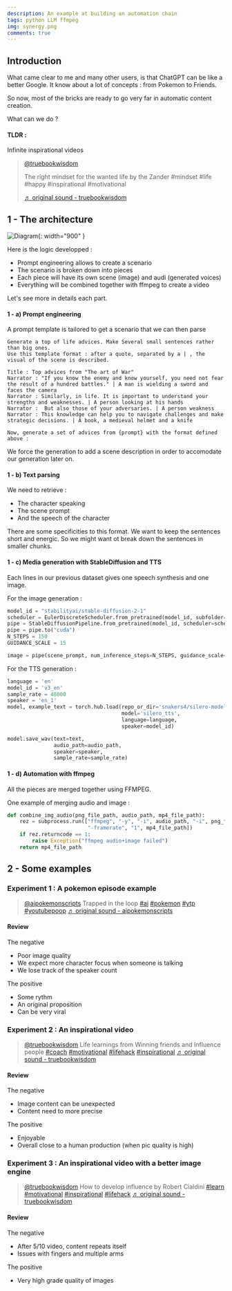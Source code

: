 ```yaml
---
description: An example at building an automation chain
tags: python LLM ffmpeg
img: synergy.png
comments: true
---
```



## Introduction

What came clear to me and many other users, is that ChatGPT can be like a better Google.
It know about a lot of concepts : from Pokemon to Friends.

So now, most of the bricks are ready to go very far in automatic content creation.

What can we do ?


#### TLDR : 

Infinite inspirational videos

<blockquote class="tiktok-embed" cite="https://www.tiktok.com/@truebookwisdom/video/7224551647345659162" data-video-id="7224551647345659162" style="max-width: 605px;min-width: 325px;" > <section> <a target="_blank" title="@truebookwisdom" href="https://www.tiktok.com/@truebookwisdom?refer=embed">@truebookwisdom</a> <p>The right mindset for the wanted life by the Zander #mindset #life #happy #inspirational #motivational</p> <a target="_blank" title="♬ original sound  - truebookwisdom" href="https://www.tiktok.com/music/original-sound-truebookwisdom-7224552243423447835?refer=embed">♬ original sound  - truebookwisdom</a> </section> </blockquote> <script async src="https://www.tiktok.com/embed.js"></script>



## 1 - The architecture

![Diagram]({{site.baseurl}}/assets/img/auto_gen.png){: width="900" }

Here is the logic developped : 
- Prompt engineering allows to create a scenario
- The scenario is broken down into pieces
- Each piece will have its own scene (image) and audi (generated voices)
- Everything will be combined together with ffmpeg to create a video

Let's see more in details each part.


#### 1 - a) Prompt engineering

A prompt template is tailored to get a scenario that we can then parse 

```
Generate a top of life advices. Make Several small sentences rather than big ones.
Use this template format : after a quote, separated by a | , the visual of the scene is described.

Title : Top advices from "The art of War"
Narrator : "If you know the enemy and know yourself, you need not fear the result of a hundred battles." | A man is wielding a sword and faces the camera
Narrator : Similarly, in life. It is important to understand your strengths and weaknesses. | A person looking at his hands
Narrator :  But also those of your adversaries. | A person weakness
Narrator : This knowledge can help you to navigate challenges and make strategic decisions. | A book, a medieval helmet and a knife
 
Now, generate a set of advices from {prompt} with the format defined above : 
```

We force the generation to add a scene description in order to accomodate our generation later on.


#### 1 - b) Text parsing

We need to retrieve : 
- The character speaking
- The scene prompt
- And the speech of the character

There are some specificities to this format. We want to keep the sentences short and energic. 
So we might want ot break down the sentences in smaller chunks.


#### 1 - c) Media generation with StableDiffusion and TTS

Each lines in our previous dataset gives one speech synthesis and one image.



For the image generation : 


```python
model_id = "stabilityai/stable-diffusion-2-1"
scheduler = EulerDiscreteScheduler.from_pretrained(model_id, subfolder="scheduler")
pipe = StableDiffusionPipeline.from_pretrained(model_id, scheduler=scheduler, torch_dtype=torch.float16)
pipe = pipe.to("cuda")
N_STEPS = 150
GUIDANCE_SCALE = 15

image = pipe(scene_prompt, num_inference_steps=N_STEPS, guidance_scale=GUIDANCE_SCALE).images[0]
```

For the TTS generation : 


```python
language = 'en'
model_id = 'v3_en'
sample_rate = 48000
speaker = 'en_1'
model, example_text = torch.hub.load(repo_or_dir='snakers4/silero-models',
                                     model='silero_tts',
                                     language=language,
                                     speaker=model_id)

model.save_wav(text=text,
               audio_path=audio_path,
               speaker=speaker,
               sample_rate=sample_rate)
```



#### 1 - d) Automation with ffmpeg

All the pieces are merged together using FFMPEG.

One example of merging audio and image : 

```python
def combine_img_audio(png_file_path, audio_path, mp4_file_path):
    rez = subprocess.run(["ffmpeg", "-y", "-i", audio_path, "-i", png_file_path,
                          "-framerate", "1", mp4_file_path])
    if rez.returncode == 1:
        raise Exception("ffmpeg audio+image failed")
    return mp4_file_path

```



## 2 - Some examples


### Experiment 1 : A pokemon episode example

<blockquote class="tiktok-embed" cite="https://www.tiktok.com/@aipokemonscripts/video/7217535697077423365" data-video-id="7217535697077423365" style="max-width: 605px;min-width: 325px;" > <section> <a target="_blank" title="@aipokemonscripts" href="https://www.tiktok.com/@aipokemonscripts?refer=embed">@aipokemonscripts</a> Trapped in the loop <a title="ai" target="_blank" href="https://www.tiktok.com/tag/ai?refer=embed">#ai</a> <a title="pokemon" target="_blank" href="https://www.tiktok.com/tag/pokemon?refer=embed">#pokemon</a> <a title="ytp" target="_blank" href="https://www.tiktok.com/tag/ytp?refer=embed">#ytp</a> <a title="youtubepoop" target="_blank" href="https://www.tiktok.com/tag/youtubepoop?refer=embed">#youtubepoop</a> <a target="_blank" title="♬ original sound - aipokemonscripts" href="https://www.tiktok.com/music/original-sound-7217535679486495494?refer=embed">♬ original sound - aipokemonscripts</a> </section> </blockquote> <script async src="https://www.tiktok.com/embed.js"></script>


#### Review 

The negative

- Poor image quality 
- We expect more character focus when someone is talking
- We lose track of the speaker count


The positive
- Some rythm
- An original proposition
- Can be very viral



### Experiment 2 : An inspirational video

<blockquote class="tiktok-embed" cite="https://www.tiktok.com/@truebookwisdom/video/7220408946287299846" data-video-id="7220408946287299846" style="max-width: 605px;min-width: 325px;" > <section> <a target="_blank" title="@truebookwisdom" href="https://www.tiktok.com/@truebookwisdom?refer=embed">@truebookwisdom</a> Life learnings from Winning friends and Influence people <a title="coach" target="_blank" href="https://www.tiktok.com/tag/coach?refer=embed">#coach</a>  <a title="motivational" target="_blank" href="https://www.tiktok.com/tag/motivational?refer=embed">#motivational</a>  <a title="lifehack" target="_blank" href="https://www.tiktok.com/tag/lifehack?refer=embed">#lifehack</a> <a title="inspirational" target="_blank" href="https://www.tiktok.com/tag/inspirational?refer=embed">#inspirational</a> <a target="_blank" title="♬ original sound  - truebookwisdom" href="https://www.tiktok.com/music/original-sound-truebookwisdom-7220409382361959173?refer=embed">♬ original sound  - truebookwisdom</a> </section> </blockquote> <script async src="https://www.tiktok.com/embed.js"></script>


#### Review 

The negative
- Image content can be unexpected
- Content need to more precise


The positive
- Enjoyable
- Overall close to a human production (when pic quality is high)




### Experiment 3 : An inspirational video with a better image engine

<blockquote class="tiktok-embed" cite="https://www.tiktok.com/@truebookwisdom/video/7222639227513720069" data-video-id="7222639227513720069" style="max-width: 605px;min-width: 325px;" > <section> <a target="_blank" title="@truebookwisdom" href="https://www.tiktok.com/@truebookwisdom?refer=embed">@truebookwisdom</a> How to develop influence by Robert Cialdini <a title="learn" target="_blank" href="https://www.tiktok.com/tag/learn?refer=embed">#learn</a> <a title="motivational" target="_blank" href="https://www.tiktok.com/tag/motivational?refer=embed">#motivational</a> <a title="inspirational" target="_blank" href="https://www.tiktok.com/tag/inspirational?refer=embed">#inspirational</a> <a title="lifehack" target="_blank" href="https://www.tiktok.com/tag/lifehack?refer=embed">#lifehack</a> <a target="_blank" title="♬ original sound  - truebookwisdom" href="https://www.tiktok.com/music/original-sound-truebookwisdom-7222639764380470021?refer=embed">♬ original sound  - truebookwisdom</a> </section> </blockquote> <script async src="https://www.tiktok.com/embed.js"></script>


#### Review 

The negative
- After 5/10 video, content repeats itself
- Issues with fingers and multiple arms


The positive
- Very high grade quality of images